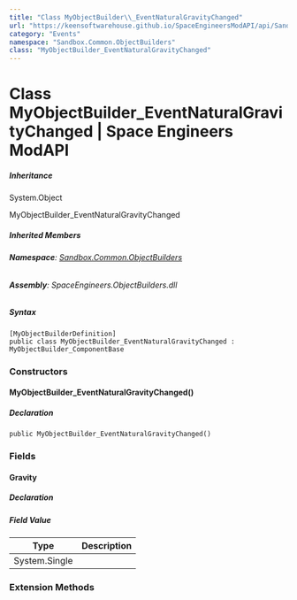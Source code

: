 ```yaml
---
title: "Class MyObjectBuilder\\_EventNaturalGravityChanged"
url: "https://keensoftwarehouse.github.io/SpaceEngineersModAPI/api/Sandbox.Common.ObjectBuilders.MyObjectBuilder_EventNaturalGravityChanged.html"
category: "Events"
namespace: "Sandbox.Common.ObjectBuilders"
class: "MyObjectBuilder_EventNaturalGravityChanged"
---
```


# Class MyObjectBuilder\_EventNaturalGravityChanged | Space Engineers ModAPI

##### Inheritance

System.Object

MyObjectBuilder\_EventNaturalGravityChanged

##### Inherited Members

###### **Namespace**: [Sandbox.Common.ObjectBuilders](https://keensoftwarehouse.github.io/SpaceEngineersModAPI/api/Sandbox.Common.ObjectBuilders.html)

###### **Assembly**: SpaceEngineers.ObjectBuilders.dll

##### Syntax

```
[MyObjectBuilderDefinition]
public class MyObjectBuilder_EventNaturalGravityChanged : MyObjectBuilder_ComponentBase
```

### Constructors

#### MyObjectBuilder\_EventNaturalGravityChanged()

##### Declaration

```
public MyObjectBuilder_EventNaturalGravityChanged()
```

### Fields

#### Gravity

##### Declaration

##### Field Value

| Type | Description |
| --- | --- |
| System.Single |     |

### Extension Methods